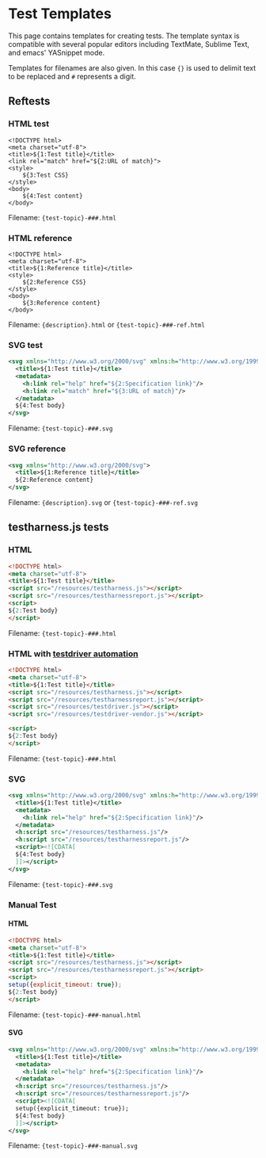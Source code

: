# Test Templates

This page contains templates for creating tests. The template syntax
is compatible with several popular editors including TextMate, Sublime
Text, and emacs' YASnippet mode.

Templates for filenames are also given. In this case `{}` is used to
delimit text to be replaced and `#` represents a digit.

## Reftests

### HTML test

<!--
  Syntax highlighting cannot be enabled for the following template because it
  contains invalid CSS.
-->

```
<!DOCTYPE html>
<meta charset="utf-8">
<title>${1:Test title}</title>
<link rel="match" href="${2:URL of match}">
<style>
    ${3:Test CSS}
</style>
<body>
    ${4:Test content}
</body>
```

Filename: `{test-topic}-###.html`

### HTML reference

<!--
  Syntax highlighting cannot be enabled for the following template because it
  contains invalid CSS.
-->

```
<!DOCTYPE html>
<meta charset="utf-8">
<title>${1:Reference title}</title>
<style>
    ${2:Reference CSS}
</style>
<body>
    ${3:Reference content}
</body>
```

Filename: `{description}.html` or `{test-topic}-###-ref.html`

### SVG test

``` xml
<svg xmlns="http://www.w3.org/2000/svg" xmlns:h="http://www.w3.org/1999/xhtml">
  <title>${1:Test title}</title>
  <metadata>
    <h:link rel="help" href="${2:Specification link}"/>
    <h:link rel="match" href="${3:URL of match}"/>
  </metadata>
  ${4:Test body}
</svg>
```

Filename: `{test-topic}-###.svg`

### SVG reference

``` xml
<svg xmlns="http://www.w3.org/2000/svg">
  <title>${1:Reference title}</title>
  ${2:Reference content}
</svg>
```

Filename: `{description}.svg` or `{test-topic}-###-ref.svg`

## testharness.js tests

### HTML

``` html
<!DOCTYPE html>
<meta charset="utf-8">
<title>${1:Test title}</title>
<script src="/resources/testharness.js"></script>
<script src="/resources/testharnessreport.js"></script>
<script>
${2:Test body}
</script>
```

Filename: `{test-topic}-###.html`

### HTML with [testdriver automation](testdriver)
``` html
<!DOCTYPE html>
<meta charset="utf-8">
<title>${1:Test title}</title>
<script src="/resources/testharness.js"></script>
<script src="/resources/testharnessreport.js"></script>
<script src="/resources/testdriver.js"></script>
<script src="/resources/testdriver-vendor.js"></script>

<script>
${2:Test body}
</script>
```

Filename: `{test-topic}-###.html`

### SVG

``` xml
<svg xmlns="http://www.w3.org/2000/svg" xmlns:h="http://www.w3.org/1999/xhtml">
  <title>${1:Test title}</title>
  <metadata>
    <h:link rel="help" href="${2:Specification link}"/>
  </metadata>
  <h:script src="/resources/testharness.js"/>
  <h:script src="/resources/testharnessreport.js"/>
  <script><![CDATA[
  ${4:Test body}
  ]]></script>
</svg>
```

Filename: `{test-topic}-###.svg`

### Manual Test

#### HTML

``` html
<!DOCTYPE html>
<meta charset="utf-8">
<title>${1:Test title}</title>
<script src="/resources/testharness.js"></script>
<script src="/resources/testharnessreport.js"></script>
<script>
setup({explicit_timeout: true});
${2:Test body}
</script>
```

Filename: `{test-topic}-###-manual.html`

#### SVG

``` xml
<svg xmlns="http://www.w3.org/2000/svg" xmlns:h="http://www.w3.org/1999/xhtml">
  <title>${1:Test title}</title>
  <metadata>
    <h:link rel="help" href="${2:Specification link}"/>
  </metadata>
  <h:script src="/resources/testharness.js"/>
  <h:script src="/resources/testharnessreport.js"/>
  <script><![CDATA[
  setup({explicit_timeout: true});
  ${4:Test body}
  ]]></script>
</svg>
```

Filename: `{test-topic}-###-manual.svg`
